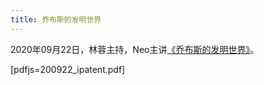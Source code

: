 ```yaml
---
title: 乔布斯的发明世界
---
```


2020年09月22日，林蓉主持，Neo主讲[《乔布斯的发明世界》](https://book.douban.com/subject/11631324/)。

[pdfjs=200922_ipatent.pdf]
